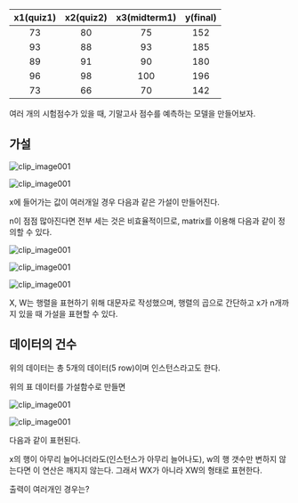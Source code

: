 | x1(quiz1) | x2(quiz2) | x3(midterm1) | y(final) |
| :-------: | :-------: | :----------: | :------: |
|    73     |    80     |      75      |   152    |
|    93     |    88     |      93      |   185    |
|    89     |    91     |      90      |   180    |
|    96     |    98     |     100      |   196    |
|    73     |    66     |      70      |   142    |



여러 개의 시험점수가 있을 때, 기말고사 점수를 예측하는 모델을 만들어보자.



## 가설

![clip_image001](https://user-images.githubusercontent.com/52685258/77572282-0ad44780-6f12-11ea-8243-42767c6168f9.png)

![clip_image001](https://user-images.githubusercontent.com/52685258/77572487-6acaee00-6f12-11ea-9c65-c46522071cfa.png)



x에 들어가는 값이 여러개일 경우 다음과 같은 가설이 만들어진다.

n이 점점 많아진다면 전부 세는 것은 비효율적이므로, matrix를 이용해 다음과 같이 정의할 수 있다.



![clip_image001](https://user-images.githubusercontent.com/52685258/77572785-ef1d7100-6f12-11ea-84e9-1b10153e2331.png)

![clip_image001](https://user-images.githubusercontent.com/52685258/77573093-78cd3e80-6f13-11ea-8a49-2d5d0c265646.png)

![clip_image001](https://user-images.githubusercontent.com/52685258/77573156-94384980-6f13-11ea-8109-9ce047f537bb.png)

X, W는 행렬을 표현하기 위해 대문자로 작성했으며, 행렬의 곱으로 간단하고 x가 n개까지 있을 때 가설을 표현할 수 있다.



## 데이터의 건수 

위의 데이터는 총 5개의 데이터(5 row)이며 인스턴스라고도 한다.

위의 표 데이터를 가설함수로 만들면

![clip_image001](https://user-images.githubusercontent.com/52685258/77574420-4d4b5380-6f15-11ea-965a-083fcee8b731.png)

![clip_image001](https://user-images.githubusercontent.com/52685258/77573156-94384980-6f13-11ea-8109-9ce047f537bb.png)

다음과 같이 표현된다.

x의 행이 아무리 늘어나더라도(인스턴스가 아무리 늘어나도), w의 행 갯수만 변하지 않는다면 이 연산은 깨지지 않는다. 그래서 WX가 아니라 XW의 형태로 표현한다.



출력이 여러개인 경우는?

